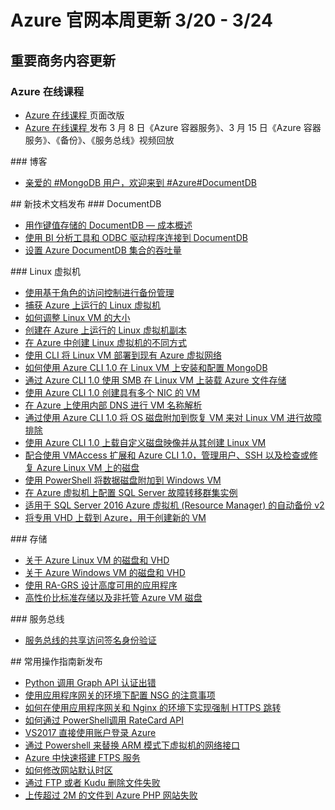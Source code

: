 <properties
	pageTitle="Azure 官网本周更新 | Azure"
    description="Azure 官网本周更新"
    services=""
    documentationCenter=""
    authors=""
    manager=""
    editor=""
    tags=""/>

<tags ms.service="weekly-updates" ms.date="" wacn.date="" wacn.lang="cn"/>

# Azure 官网本周更新    3/20 - 3/24
## 重要商务内容更新
### Azure 在线课程
<ul>
<li><a id="weekly-updates_3_20_webinars" href="/webinars/">Azure 在线课程 </a>页面改版</li>
<li><a id="weekly-updates_3_20_webinars" href="/webinars/">Azure 在线课程 </a>发布 3 月 8 日《Azure 容器服务》、3 月 15 日《Azure 容器服务》、《备份》、《服务总线》视频回放</li>
</ul>
### 博客
<ul>
<li><a id="weekly-updates_3_20_blog-mongodocdb" href="/blog/2017/03/22/mongodocdb">亲爱的 #MongoDB 用户，欢迎来到 #Azure#DocumentDB</a></li>
</ul>
## 新技术文档发布
### DocumentDB
<ul>
<li><a id="weekly-updates_3_20_documentation-documentdb-key-value-store-cost" href="/documentation/articles/documentdb-key-value-store-cost/">用作键值存储的 DocumentDB — 成本概述</a></li>
<li><a id="weekly-updates_3_20_documentation-documentdb-nosql-odbc-driver" href="/documentation/articles/documentdb-nosql-odbc-driver/">使用 BI 分析工具和 ODBC 驱动程序连接到 DocumentDB</a></li>
<li><a id="weekly-updates_3_20_documentation-documentdb-set-throughput" href="/documentation/articles/documentdb-set-throughput/">设置 Azure DocumentDB 集合的吞吐量</a></li>
</ul>
### Linux 虚拟机
<ul>
<li><a id="weekly-updates_3_20_documentation-backup-rbac-rs-vault" href="/documentation/articles/backup-rbac-rs-vault/">使用基于角色的访问控制进行备份管理</a></li>
<li><a id="weekly-updates_3_20_documentation-virtual-machines-linux-capture-image-nodejs" href="/documentation/articles/virtual-machines-linux-capture-image-nodejs/">捕获 Azure 上运行的 Linux 虚拟机</a></li>
<li><a id="weekly-updates_3_20_documentation-virtual-machines-linux-change-vm-size-nodejs" href="/documentation/articles/virtual-machines-linux-change-vm-size-nodejs/">如何调整 Linux VM 的大小</a></li>
<li><a id="weekly-updates_3_20_documentation-virtual-machines-linux-copy-vm-nodejs" href="/documentation/articles/virtual-machines-linux-copy-vm-nodejs/">创建在 Azure 上运行的 Linux 虚拟机副本</a></li>
<li><a id="weekly-updates_3_20_documentation-virtual-machines-linux-creation-choices-nodejs" href="/documentation/articles/virtual-machines-linux-creation-choices-nodejs/">在 Azure 中创建 Linux 虚拟机的不同方式</a></li>
<li><a id="weekly-updates_3_20_documentation-virtual-machines-linux-deploy-linux-vm-into-existing-vnet-using-cli-nodejs" href="/documentation/articles/virtual-machines-linux-deploy-linux-vm-into-existing-vnet-using-cli-nodejs/">使用 CLI 将 Linux VM 部署到现有 Azure 虚拟网络</a></li>
<li><a id="weekly-updates_3_20_documentation-virtual-machines-linux-install-mongodb-nodejs" href="/documentation/articles/virtual-machines-linux-install-mongodb-nodejs/">如何使用 Azure CLI 1.0 在 Linux VM 上安装和配置 MongoDB</a></li>
<li><a id="weekly-updates_3_20_documentation-virtual-machines-linux-mount-azure-file-storage-on-linux-using-smb-nodejs" href="/documentation/articles/virtual-machines-linux-mount-azure-file-storage-on-linux-using-smb-nodejs/">通过 Azure CLI 1.0 使用 SMB 在 Linux VM 上装载 Azure 文件存储</a></li>
<li><a id="weekly-updates_3_20_documentation-virtual-machines-linux-multiple-nics-nodejs" href="/documentation/articles/virtual-machines-linux-multiple-nics-nodejs/">使用 Azure CLI 1.0 创建具有多个 NIC 的 VM</a></li>
<li><a id="weekly-updates_3_20_documentation-virtual-machines-linux-static-dns-name-resolution-for-linux-on-azure-nodejs" href="/documentation/articles/virtual-machines-linux-static-dns-name-resolution-for-linux-on-azure-nodejs/">在 Azure 上使用内部 DNS 进行 VM 名称解析</a></li>
<li><a id="weekly-updates_3_20_documentation-virtual-machines-linux-troubleshoot-recovery-disks-nodejs" href="/documentation/articles/virtual-machines-linux-troubleshoot-recovery-disks-nodejs/">通过使用 Azure CLI 1.0 将 OS 磁盘附加到恢复 VM 来对 Linux VM 进行故障排除</a></li>
<li><a id="weekly-updates_3_20_documentation-virtual-machines-linux-upload-vhd-nodejs" href="/documentation/articles/virtual-machines-linux-upload-vhd-nodejs/">使用 Azure CLI 1.0 上载自定义磁盘映像并从其创建 Linux VM</a></li>
<li><a id="weekly-updates_3_20_documentation-virtual-machines-linux-using-vmaccess-extension-nodejs" href="/documentation/articles/virtual-machines-linux-using-vmaccess-extension-nodejs/">配合使用 VMAccess 扩展和 Azure CLI 1.0，管理用户、SSH 以及检查或修复 Azure Linux VM 上的磁盘</a></li>
<li><a id="weekly-updates_3_20_documentation-virtual-machines-windows-attach-disk-ps" href="/documentation/articles/virtual-machines-windows-attach-disk-ps/">使用 PowerShell 将数据磁盘附加到 Windows VM</a></li>
<li><a id="weekly-updates_3_20_documentation-virtual-machines-windows-portal-sql-create-failover-cluster" href="/documentation/articles/virtual-machines-windows-portal-sql-create-failover-cluster/">在 Azure 虚拟机上配置 SQL Server 故障转移群集实例</a></li>
<li><a id="weekly-updates_3_20_documentation-virtual-machines-windows-sql-automated-backup-v2" href="/documentation/articles/virtual-machines-windows-sql-automated-backup-v2/">适用于 SQL Server 2016 Azure 虚拟机 (Resource Manager) 的自动备份 v2</a></li>
<li><a id="weekly-updates_3_20_documentation-virtual-machines-windows-upload-specialized" href="/documentation/articles/virtual-machines-windows-upload-specialized/">将专用 VHD 上载到 Azure，用于创建新的 VM</a></li>
</ul>
### 存储
<ul>
<li><a id="weekly-updates_3_20_documentation-storage-about-disks-and-vhds-linux" href="/documentation/articles/storage-about-disks-and-vhds-linux/">关于 Azure Linux VM 的磁盘和 VHD</a></li>
<li><a id="weekly-updates_3_20_documentation-storage-about-disks-and-vhds-windows" href="/documentation/articles/storage-about-disks-and-vhds-windows/">关于 Azure Windows VM 的磁盘和 VHD</a></li>
<li><a id="weekly-updates_3_20_documentation-storage-designing-ha-apps-with-ragrs" href="/documentation/articles/storage-designing-ha-apps-with-ragrs/">使用 RA-GRS 设计高度可用的应用程序</a></li>
<li><a id="weekly-updates_3_20_documentation-storage-standard-storage" href="/documentation/articles/storage-standard-storage/">高性价比标准存储以及非托管 Azure VM 磁盘</a></li>
</ul>
### 服务总线
<ul>
<li><a id="weekly-updates_3_20_documentation-service-bus-sas" href="/documentation/articles/service-bus-sas/">服务总线的共享访问签名身份验证</a></li>
</ul>
## 常用操作指南新发布
<ul>
<li><a id="weekly-updates_3_20_documentation-aog-active-directory-qa-graph-api-auth-error-with-python" href="/documentation/articles/aog-active-directory-qa-graph-api-auth-error-with-python/">Python 调用 Graph API 认证出错</a></li>
<li><a id="weekly-updates_3_20_documentation-aog-application-gateway-howto-configure-nsg" href="/documentation/articles/aog-application-gateway-howto-configure-nsg/">使用应用程序网关的环境下配置 NSG 的注意事项</a></li>
<li><a id="weekly-updates_3_20_documentation-aog-application-gateway-howto-jump-http-to-https" href="/documentation/articles/aog-application-gateway-howto-jump-http-to-https/">如何在使用应用程序网关和 Nginx 的环境下实现强制 HTTPS 跳转</a></li>
<li><a id="weekly-updates_3_20_documentation-aog-billing-rate-card-api-with-powershell" href="/documentation/articles/aog-billing-rate-card-api-with-powershell/">如何通过 PowerShell调用 RateCard API</a></li>
<li><a id="weekly-updates_3_20_documentation-aog-portal-management-qa-vs2017-login" href="/documentation/articles/aog-portal-management-qa-vs2017-login/">VS2017 直接使用账户登录 Azure</a></li>
<li><a id="weekly-updates_3_20_documentation-aog-virtual-machines-arm-modify-network-interface-with-powershell" href="/documentation/articles/aog-virtual-machines-arm-modify-network-interface-with-powershell/">通过 Powershell 来替换 ARM 模式下虚拟机的网络接口</a></li>
<li><a id="weekly-updates_3_20_documentation-aog-virtual-machines-quickly-build-ftps-server" href="/documentation/articles/aog-virtual-machines-quickly-build-ftps-server/">Azure 中快速搭建 FTPS 服务</a></li>
<li><a id="weekly-updates_3_20_documentation-aog-web-apps-howto-set-default-utc" href="/documentation/articles/aog-web-apps-howto-set-default-utc/">如何修改网站默认时区</a></li>
<li><a id="weekly-updates_3_20_documentation-aog-web-apps-qa-remove-file-failure-with-ftp-or-kudu" href="/documentation/articles/aog-web-apps-qa-remove-file-failure-with-ftp-or-kudu/">通过 FTP 或者 Kudu 删除文件失败</a></li>
<li><a id="weekly-updates_3_20_documentation-aog-web-apps-qa-upload-2m-file-failure" href="/documentation/articles/aog-web-apps-qa-upload-2m-file-failure/">上传超过 2M 的文件到 Azure PHP 网站失败</a></li>
</ul>

